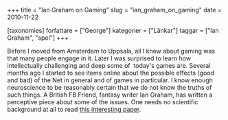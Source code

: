 +++
title = "Ian Graham on Gaming"
slug = "ian_graham_on_gaming"
date = 2010-11-22

[taxonomies]
forfattare = ["George"]
kategorier = ["Länkar"]
taggar = ["Ian Graham", "spel"]
+++

Before I moved from Amsterdam to Uppsala, all I knew about gaming was that many people engage in it. Later I was surprised to learn how intellectually challenging and deep some of  today's games are. Several months ago I started to see items online about the possible effects (good and bad) of the Net in general and of games in particular. I know enough neuroscience to be reasonably certain that we do not know the truths of such things. A British FB Friend, fantasy writer Ian Graham, has written a perceptive piece about some of the issues. One needs no scientific background at all to read [this interesting paper](http://www.wordpunk.co.uk/index.php/2010/10/reveries-of-a-gaming-non-gamer/#more-1454).
